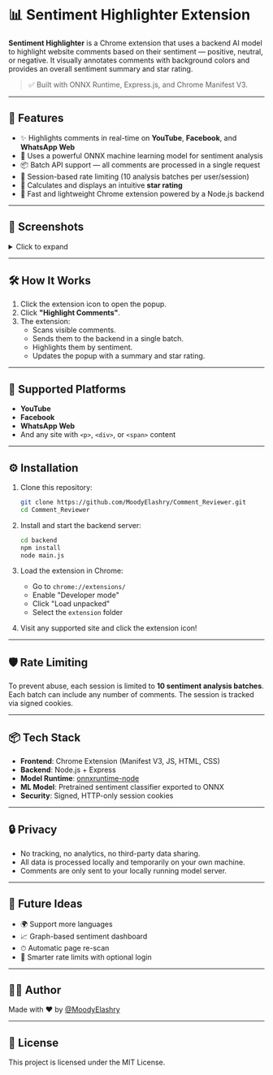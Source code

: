 
# 📊 Sentiment Highlighter Extension

**Sentiment Highlighter** is a Chrome extension that uses a backend AI model to highlight website comments based on their sentiment — positive, neutral, or negative. It visually annotates comments with background colors and provides an overall sentiment summary and star rating.

> ✅ Built with ONNX Runtime, Express.js, and Chrome Manifest V3.

---

## 🧠 Features

- ✨ Highlights comments in real-time on **YouTube**, **Facebook**, and **WhatsApp Web**
- 💬 Uses a powerful ONNX machine learning model for sentiment analysis
- 📦 Batch API support — all comments are processed in a single request
- 🔐 Session-based rate limiting (10 analysis batches per user/session)
- 🌟 Calculates and displays an intuitive **star rating**
- 🚀 Fast and lightweight Chrome extension powered by a Node.js backend

---

## 📸 Screenshots

<details>
<summary>Click to expand</summary>

<!-- Replace these with real image URLs -->
![Popup](https://user-images.githubusercontent.com/.../popup-screenshot.png)
![Comments Highlighted](https://user-images.githubusercontent.com/.../highlight-example.png)

</details>

---

## 🛠 How It Works

1. Click the extension icon to open the popup.
2. Click **"Highlight Comments"**.
3. The extension:
   - Scans visible comments.
   - Sends them to the backend in a single batch.
   - Highlights them by sentiment.
   - Updates the popup with a summary and star rating.

---

## 🧩 Supported Platforms

- **YouTube**
- **Facebook**
- **WhatsApp Web**
- And any site with `<p>`, `<div>`, or `<span>` content

---

## ⚙️ Installation

1. Clone this repository:

   ```bash
   git clone https://github.com/MoodyElashry/Comment_Reviewer.git
   cd Comment_Reviewer
   ```

2. Install and start the backend server:

   ```bash
   cd backend
   npm install
   node main.js
   ```

3. Load the extension in Chrome:
   - Go to `chrome://extensions/`
   - Enable "Developer mode"
   - Click "Load unpacked"
   - Select the `extension` folder

4. Visit any supported site and click the extension icon!

---

## 🛡️ Rate Limiting

To prevent abuse, each session is limited to **10 sentiment analysis batches**. Each batch can include any number of comments. The session is tracked via signed cookies.

---

## 📦 Tech Stack

- **Frontend**: Chrome Extension (Manifest V3, JS, HTML, CSS)
- **Backend**: Node.js + Express
- **Model Runtime**: [onnxruntime-node](https://www.npmjs.com/package/onnxruntime-node)
- **ML Model**: Pretrained sentiment classifier exported to ONNX
- **Security**: Signed, HTTP-only session cookies

---

## 🔒 Privacy

- No tracking, no analytics, no third-party data sharing.
- All data is processed locally and temporarily on your own machine.
- Comments are only sent to your locally running model server.

---

## 🚧 Future Ideas

- 🌍 Support more languages
- 📈 Graph-based sentiment dashboard
- ⏱ Automatic page re-scan
- 🧠 Smarter rate limits with optional login

---

## 👨‍💻 Author

Made with ❤️ by [@MoodyElashry](https://github.com/MoodyElashry)

---

## 📃 License

This project is licensed under the MIT License.
